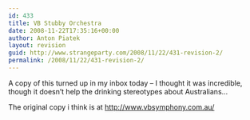 ```yaml
---
id: 433
title: VB Stubby Orchestra
date: 2008-11-22T17:35:16+00:00
author: Anton Piatek
layout: revision
guid: http://www.strangeparty.com/2008/11/22/431-revision-2/
permalink: /2008/11/22/431-revision-2/
---
```

A copy of this turned up in my inbox today &#8211; I thought it was incredible, though it doesn&#8217;t help the drinking stereotypes about Australians&#8230;



The original copy i think is at <http://www.vbsymphony.com.au/>